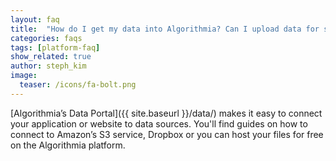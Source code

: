 ```yaml
---
layout: faq
title:  "How do I get my data into Algorithmia? Can I upload data for storing and processing?"
categories: faqs
tags: [platform-faq]
show_related: true
author: steph_kim
image:
  teaser: /icons/fa-bolt.png
---
```


[Algorithmia’s Data Portal]({{ site.baseurl }}/data/) makes it easy to connect your application or website to data sources. You'll find guides on how to connect to Amazon’s S3 service, Dropbox or you can host your files for free on the Algorithmia platform.